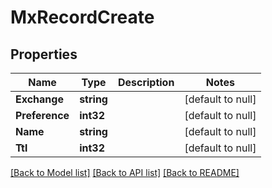 # MxRecordCreate

## Properties
Name | Type | Description | Notes
------------ | ------------- | ------------- | -------------
**Exchange** | **string** |  | [default to null]
**Preference** | **int32** |  | [default to null]
**Name** | **string** |  | [default to null]
**Ttl** | **int32** |  | [default to null]

[[Back to Model list]](../README.md#documentation-for-models) [[Back to API list]](../README.md#documentation-for-api-endpoints) [[Back to README]](../README.md)


